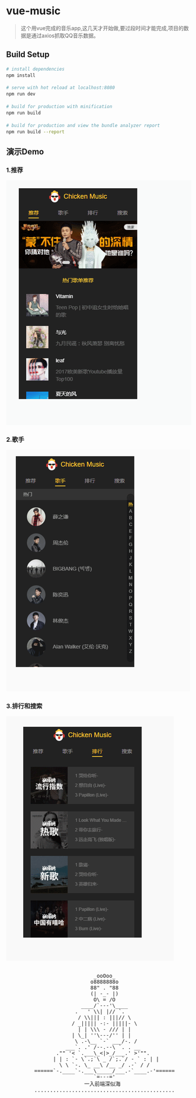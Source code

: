 # vue-music

> 这个用vue完成的音乐app,这几天才开始做,要过段时间才能完成,项目的数据是通过axios抓取QQ音乐数据。

## Build Setup

``` bash
# install dependencies
npm install

# serve with hot reload at localhost:8080
npm run dev

# build for production with minification
npm run build

# build for production and view the bundle analyzer report
npm run build --report
```
## 演示Demo
### 1.推荐
![tuijian.gif](https://github.com/gaokaomim/vue-music/blob/master/demo/tuijian.gif)
### 2.歌手
![geshou.gif](https://github.com/gaokaomim/vue-music/blob/master/demo/geshou.gif)
### 3.排行和搜索
![搜索和排行.gif](https://github.com/gaokaomim/vue-music/blob/master/demo/搜索和排行.gif)
<pre>

                            _ooOoo_  
                           o8888888o  
                           88" . "88  
                           (| -_- |)  
                            O\ = /O  
                        ____/`---'\____  
                      .   ' \\| |// `.  
                       / \\||| : |||// \  
                     / _||||| -:- |||||- \  
                       | | \\\ - /// | |  
                     | \_| ''\---/'' | |  
                      \ .-\__ `-` ___/-. /  
                   ___`. .' /--.--\ `. . __  
                ."" '< `.___\_<|>_/___.' >'"".  
               | | : `- \`.;`\ _ /`;.`/ - ` : | |  
                 \ \ `-. \_ __\ /__ _/ .-` / /  
         ======`-.____`-.___\_____/___.-`____.-'======  
                            `=---='  
                         一入前端深似海
         .............................................  
 </pre>

